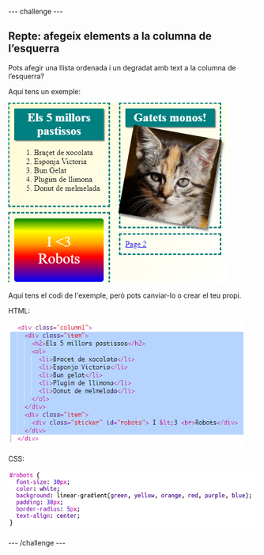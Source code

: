 \--- challenge \---

## Repte: afegeix elements a la columna de l’esquerra

Pots afegir una llista ordenada i un degradat amb text a la columna de l’esquerra?

Aquí tens un exemple:

![captura de pantalla](images/magazine-challenge1-example.png)

Aquí tens el codi de l'exemple, però pots canviar-lo o crear el teu propi.

HTML:

![captura de pantalla](images/magazine-challenge1.png)

CSS:

![captura de pantalla](images/magazine-challenge1-style.png)

\--- /challenge \---